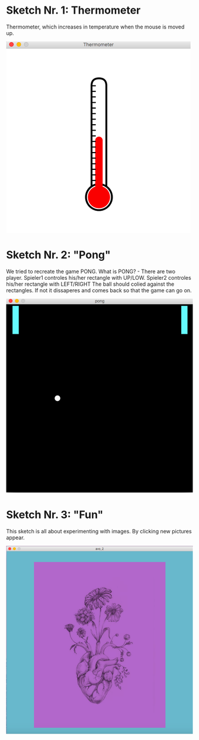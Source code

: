 # Sketch Nr. 1: Thermometer
Thermometer, which increases in temperature when the mouse is moved up.


![GitHub Logo](Thermometer.png)




# Sketch Nr. 2: "Pong"
 We tried to recreate the game PONG.
 What is PONG? - There are two player. Spieler1 controles his/her rectangle with UP/LOW. 
 Spieler2 controles his/her rectangle with LEFT/RIGHT
 The ball should colied against the rectangles. If not it dissaperes and comes back 
 so that the game can go on. 



![GitHub Logo](PONG.png)




# Sketch Nr. 3: "Fun"
This sketch is all about experimenting with images. By clicking new pictures appear. 

![GitHub Logo](FUN.png)

